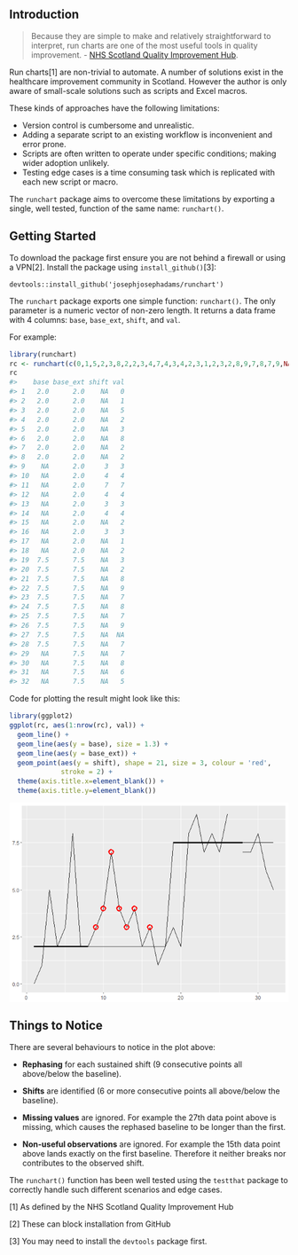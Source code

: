 
<!-- README.md is generated from README.Rmd. Please edit that file -->
Introduction
------------

> Because they are simple to make and relatively straightforward to interpret, run charts are one of the most useful tools in quality improvement. - [NHS Scotland Quality Improvement Hub](http://www.qihub.scot.nhs.uk/knowledge-centre/quality-improvement-tools/run-chart.aspx).

Run charts[1] are non-trivial to automate. A number of solutions exist in the healthcare improvement community in Scotland. However the author is only aware of small-scale solutions such as scripts and Excel macros.

These kinds of approaches have the following limitations:

-   Version control is cumbersome and unrealistic.
-   Adding a separate script to an existing workflow is inconvenient and error prone.
-   Scripts are often written to operate under specific conditions; making wider adoption unlikely.
-   Testing edge cases is a time consuming task which is replicated with each new script or macro.

The `runchart` package aims to overcome these limitations by exporting a single, well tested, function of the same name: `runchart()`.

Getting Started
---------------

To download the package first ensure you are not behind a firewall or using a VPN[2]. Install the package using `install_github()`[3]:

    devtools::install_github('josephjosephadams/runchart')

The `runchart` package exports one simple function: `runchart()`. The only parameter is a numeric vector of non-zero length. It returns a data frame with 4 columns: `base`, `base_ext`, `shift`, and `val`.

For example:

``` r
library(runchart)
rc <- runchart(c(0,1,5,2,3,8,2,2,3,4,7,4,3,4,2,3,1,2,3,2,8,9,7,8,7,9,NA,7,7,8,6,5))
rc
#>    base base_ext shift val
#> 1   2.0      2.0    NA   0
#> 2   2.0      2.0    NA   1
#> 3   2.0      2.0    NA   5
#> 4   2.0      2.0    NA   2
#> 5   2.0      2.0    NA   3
#> 6   2.0      2.0    NA   8
#> 7   2.0      2.0    NA   2
#> 8   2.0      2.0    NA   2
#> 9    NA      2.0     3   3
#> 10   NA      2.0     4   4
#> 11   NA      2.0     7   7
#> 12   NA      2.0     4   4
#> 13   NA      2.0     3   3
#> 14   NA      2.0     4   4
#> 15   NA      2.0    NA   2
#> 16   NA      2.0     3   3
#> 17   NA      2.0    NA   1
#> 18   NA      2.0    NA   2
#> 19  7.5      7.5    NA   3
#> 20  7.5      7.5    NA   2
#> 21  7.5      7.5    NA   8
#> 22  7.5      7.5    NA   9
#> 23  7.5      7.5    NA   7
#> 24  7.5      7.5    NA   8
#> 25  7.5      7.5    NA   7
#> 26  7.5      7.5    NA   9
#> 27  7.5      7.5    NA  NA
#> 28  7.5      7.5    NA   7
#> 29   NA      7.5    NA   7
#> 30   NA      7.5    NA   8
#> 31   NA      7.5    NA   6
#> 32   NA      7.5    NA   5
```

Code for plotting the result might look like this:

``` r
library(ggplot2)
ggplot(rc, aes(1:nrow(rc), val)) +
  geom_line() +
  geom_line(aes(y = base), size = 1.3) +
  geom_line(aes(y = base_ext)) +
  geom_point(aes(y = shift), shape = 21, size = 3, colour = 'red',
             stroke = 2) +
  theme(axis.title.x=element_blank()) +
  theme(axis.title.y=element_blank())
```

<img src="README-unnamed-chunk-3-1.png" style="display: block; margin: auto;" />

Things to Notice
----------------

There are several behaviours to notice in the plot above:

-   **Rephasing** for each sustained shift (9 consecutive points all above/below the baseline).

-   **Shifts** are identified (6 or more consecutive points all above/below the baseline).

-   **Missing values** are ignored. For example the 27th data point above is missing, which causes the rephased baseline to be longer than the first.

-   **Non-useful observations** are ignored. For example the 15th data point above lands exactly on the first baseline. Therefore it neither breaks nor contributes to the observed shift.

The `runchart()` function has been well tested using the `testthat` package to correctly handle such different scenarios and edge cases.

[1] As defined by the NHS Scotland Quality Improvement Hub

[2] These can block installation from GitHub

[3] You may need to install the `devtools` package first.
